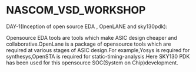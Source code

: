 # NASCOM_VSD_WORKSHOP
DAY-1(Inception of open source EDA , OpenLANE and sky130pdk):
  
   Opensource EDA tools are tools which make ASIC design cheaper and collaborative.OpenLane is a package of opensource tools which are required at various stages of ASIC design.For example,Yosys is required for synthesys,OpenSTA is required for static-timing-analysis.Here SKY130 PDK has been used for this opensource SOC(System on Chip)development.
